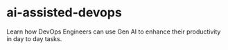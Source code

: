 # ai-assisted-devops
Learn how DevOps Engineers can use Gen AI to enhance their productivity in day to day tasks.
